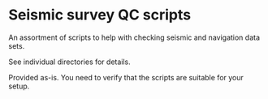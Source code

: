 # Seismic survey QC scripts
An assortment of scripts to help with checking seismic and navigation data sets.

See individual directories for details.

Provided as-is. You need to verify that the scripts are suitable for your setup.
